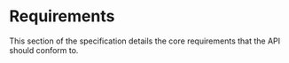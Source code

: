 # Requirements

This section of the specification details the core requirements that the API should conform to.
